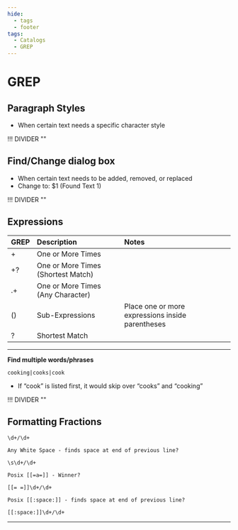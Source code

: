 ```yaml
---
hide:
  - tags
  - footer
tags:
  - Catalogs
  - GREP
---
```


# **GREP**


## **Paragraph Styles**

- When certain text needs a specific character style


!!! DIVIDER ""


## **Find/Change dialog box**

- When certain text needs to be added, removed, or replaced
- Change to: $1 (Found Text 1)


!!! DIVIDER ""


## **Expressions**

| GREP | Description | Notes |
| :----- | :---------- | :---- |
| + | One or More Times |  |
| +? | One or More Times (Shortest Match) |  |
| .+ | One or More Times (Any Character) |  |
| () | Sub-Expressions | Place one or more expressions inside parentheses |
| ? | Shortest Match |  |


---


**Find multiple words/phrases**

    cooking|cooks|cook

- If “cook” is listed first, it would skip over “cooks” and “cooking”


!!! DIVIDER ""


## **Formatting Fractions**

    \d+/\d+

    Any White Space - finds space at end of previous line?

    \s\d+/\d+

    Posix [[=a=]] - Winner?

    [[= =]]\d+/\d+

    Posix [[:space:]] - finds space at end of previous line?

    [[:space:]]\d+/\d+


---
